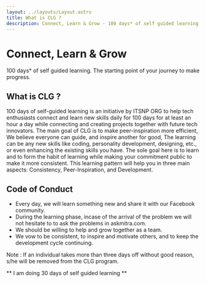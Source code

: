 ```yaml
---
layout: ../layouts/Layout.astro
title: What is CLG ?
description: Connect, Learn & Grow - 100 days* of self guided learning. The starting point of your journey to make progress.
---
```


# Connect, Learn & Grow

100 days\* of self guided learning. The starting point of your journey to make progress.

## What is CLG ?

100 days of self-guided learning is an initiative by ITSNP ORG to help tech enthusiasts connect and learn new skills daily for 100 days for at least an hour a day while connecting and creating projects together with future tech innovators. The main goal of CLG is to make peer-inspiration more efficient, We believe everyone can guide, and inspire another for good, The learning can be any new skills like coding, personality development, designing, etc., or even enhancing the existing skills you have. The sole goal here is to learn and to form the habit of learning while making your commitment public to make it more consistent. This learning pattern will help you in three main aspects: Consistency, Peer-Inspiration, and Development.

## Code of Conduct

-   Every day, we will learn something new and share it with our Facebook community.
-   During the learning phase, incase of the arrival of the problem we will not hesitate to to ask the problems in askmitra.com.
-   We should be willing to help and grow together as a team.
-   We vow to be consistent, to inspire and motivate others, and to keep the development cycle continuing.

Note : If an individual takes more than three days off without good reason, s/he will be removed from the CLG program.

** I am doing 30 days of self guided learning **
